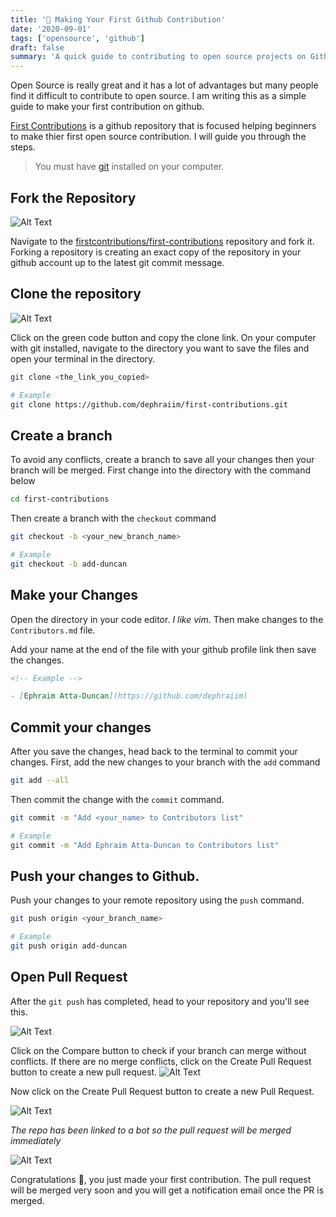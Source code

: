 ```yaml
---
title: '🦄 Making Your First Github Contribution'
date: '2020-09-01'
tags: ['opensource', 'github']
draft: false
summary: 'A quick guide to contributing to open source projects on Github'
---
```


Open Source is really great and it has a lot of advantages but many people find it difficult to contribute to open source. I am writing this as a simple guide to make your first contribution on github.

[First Contributions](https://github.com/firstcontributions/first-contributions) is a github repository that is focused helping beginners to make thier first open source contribution. I will guide you through the steps.

> You must have [git](https://git-scm.com/) installed on your computer.

## Fork the Repository

![Alt Text](https://dev-to-uploads.s3.amazonaws.com/i/o20lxmsjawnv3haeg45g.png)

Navigate to the [firstcontributions/first-contributions](https://github.com/firstcontributions/first-contributions) repository and fork it. Forking a repository is creating an exact copy of the repository in your github account up to the latest git commit message.

## Clone the repository

![Alt Text](https://dev-to-uploads.s3.amazonaws.com/i/95r8bqqsnt0losag50b1.png)

Click on the green code button and copy the clone link.
On your computer with git installed, navigate to the directory you want to save the files and open your terminal in the directory.

```bash
git clone <the_link_you_copied>

# Example
git clone https://github.com/dephraiim/first-contributions.git
```

## Create a branch

To avoid any conflicts, create a branch to save all your changes then your branch will be merged.
First change into the directory with the command below

```bash
cd first-contributions
```

Then create a branch with the `checkout` command

```bash
git checkout -b <your_new_branch_name>

# Example
git checkout -b add-duncan
```

## Make your Changes

Open the directory in your code editor. _I like vim_. Then make changes to the `Contributors.md` file.

Add your name at the end of the file with your github profile link then save the changes.

```md
<!-- Example -->

- [Ephraim Atta-Duncan](https://github.com/dephraiim)
```

## Commit your changes

After you save the changes, head back to the terminal to commit your changes.
First, add the new changes to your branch with the `add` command

```bash
git add --all
```

Then commit the change with the `commit` command.

```bash
git commit -m "Add <your_name> to Contributors list"

# Example
git commit -m "Add Ephraim Atta-Duncan to Contributors list"
```

## Push your changes to Github.

Push your changes to your remote repository using the `push` command.

```bash
git push origin <your_branch_name>

# Example
git push origin add-duncan
```

## Open Pull Request

After the `git push` has completed, head to your repository and you'll see this.

![Alt Text](https://dev-to-uploads.s3.amazonaws.com/i/rnb1h7nyqsqrtjkhax75.png)

Click on the Compare button to check if your branch can merge without conflicts. If there are no merge conflicts, click on the Create Pull Request button to create a new pull request.
![Alt Text](https://dev-to-uploads.s3.amazonaws.com/i/wk1h1welym2kls94ki25.png)

Now click on the Create Pull Request button to create a new Pull Request.

![Alt Text](https://dev-to-uploads.s3.amazonaws.com/i/u4rnaeqa5bnqyccchhgt.png)

_The repo has been linked to a bot so the pull request will be merged immediately_

![Alt Text](https://dev-to-uploads.s3.amazonaws.com/i/2mld1g2k6fp2j3lxmyio.png)

Congratulations 🎉, you just made your first contribution. The pull request will be merged very soon and you will get a notification email once the PR is merged.
